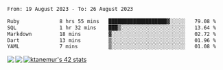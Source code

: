 <!--START_SECTION:waka-->

```txt
From: 19 August 2023 - To: 26 August 2023

Ruby             8 hrs 55 mins   ███████████████████▓░░░░░   79.08 %
SQL              1 hr 32 mins    ███▒░░░░░░░░░░░░░░░░░░░░░   13.64 %
Markdown         18 mins         ▓░░░░░░░░░░░░░░░░░░░░░░░░   02.72 %
Dart             13 mins         ▒░░░░░░░░░░░░░░░░░░░░░░░░   01.96 %
YAML             7 mins          ▒░░░░░░░░░░░░░░░░░░░░░░░░   01.08 %
```

<!--END_SECTION:waka-->
<a href="https://github.com/anuraghazra/github-readme-stats">
  <img align="left" src="https://github-readme-stats.vercel.app/api?username=Tanesan&count_private=true&show_icons=true" />
<img align="left" src="https://github-readme-stats.vercel.app/api/top-langs/?username=Tanesan" />
</a>

[![ktanemur's 42 stats](https://badge42.vercel.app/api/v2/cl1wslf6s002109l771rng2w8/stats?cursusId=21&coalitionId=62)](https://github.com/JaeSeoKim/badge42)
